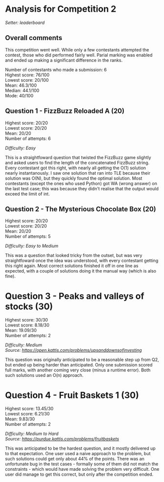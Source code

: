 # Analysis for Competition 2

*Setter: leaderboard*

## Overall comments

This competition went well. While only a few contestants attempted the contest, those who did performed fairly well. Parial marking was enabled and ended up making a significant difference in the ranks.

Number of contestants who made a submission: 6 <br>
Highest score: 76/100 <br>
Lowest score: 20/100 <br>
Mean: 46.3/100 <br>
Median: 44.1/100 <br>
Mode: 40/100 
## Question 1 - FizzBuzz Reloaded A (20)

Highest score: 20/20 <br>
Lowest score: 20/20 <br>
Mean: 20/20 <br>
Number of attempts: 6

*Difficulty: Easy*

This is a straightfoward question that twisted the FizzBuzz game slightly and asked users to find the length of the concatenated FizzBuzz string. Every contestant got this right, with nearly all getting the O(1) solution nearly instantanously. I saw one solution that ran into TLE because their solution was O(N), but they quickly found the optimal solution. Most contestants (except the ones who used Python) got WA (wrong answer) on the last test case; this was because they didn't realise that the output would exceed the limit of int. 

## Question 2 - The Mysterious Chocolate Box (20)

Highest score: 20/20 <br>
Lowest score: 20/20 <br>
Mean: 20/20 <br>
Number of attempts: 5

*Difficulty: Easy to Medium*

This was a question that looked tricky from the outset, but was very straightfoward once the idea was understood, with every contestant getting this right again. Most correct solutions finished it off in one line as expected, with a couple of solutions doing it the manual way (which is also fine).

# Question 3 - Peaks and valleys of stocks (30)

Highest score: 30/30 <br>
Lowest score: 8.18/30 <br>
Mean: 19.09/30 <br>
Number of attempts: 2

*Difficulty: Medium* <br>
*Source: https://open.kattis.com/problems/upsanddownsofinvesting*

This question was originally anticipated to be a reasonable step up from Q2, but ended up being harder than anticipated. Only one submission scored full marks, with another coming very close (minus a runtime error). Both such solutions used an O(n) approach.

# Question 4 - Fruit Baskets 1 (30)

Highest score: 13.45/30 <br>
Lowest score: 6.21/30 <br>
Mean: 9.83/30 <br>
Number of attempts: 2

*Difficulty: Medium to Hard* <br>
*Source: https://purdue.kattis.com/problems/fruitbaskets*

This was anticipated to be the hardest question, and it mostly delivered up to that expectation. One user used a naive approach to the problem, but such solutions could get only about 44% of the points. There was an unfortunate bug in the test cases - formally some of them did not match the constraints - which would have made solving the problem very difficult. One user did manage to get this correct, but only after the competition ended.